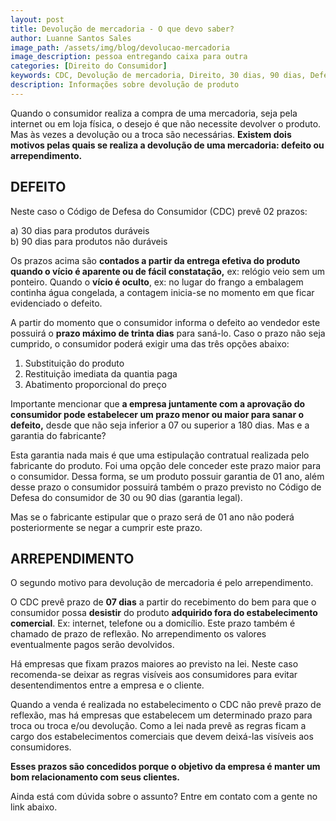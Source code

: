 ```yaml
---
layout: post
title: Devolução de mercadoria - O que devo saber?
author: Luanne Santos Sales
image_path: /assets/img/blog/devolucao-mercadoria
image_description: pessoa entregando caixa para outra
categories: [Direito do Consumidor]
keywords: CDC, Devolução de mercadoria, Direito, 30 dias, 90 dias, Defeito, Substitutição do produto
description: Informações sobre devolução de produto
---
```

Quando o consumidor realiza a compra de uma mercadoria, seja pela internet ou em loja física, o desejo é que não necessite devolver o produto. Mas às vezes a devolução ou a troca são necessárias.
**Existem dois motivos pelas quais se realiza a devolução de uma mercadoria: defeito ou arrependimento.**

## DEFEITO

Neste caso  o Código de Defesa do Consumidor (CDC) prevê 02 prazos:  
 
a) 30 dias para produtos duráveis  
b) 90 dias para produtos não duráveis 

Os prazos acima são **contados a partir da entrega efetiva do produto quando o vício é aparente ou de fácil constatação,** ex: relógio veio sem um ponteiro. Quando o **vício é oculto**, ex: no lugar do frango a embalagem continha água congelada, a contagem inicia-se no momento em que ficar evidenciado o defeito. 

A partir do momento que o consumidor informa o defeito ao vendedor este possuirá o **prazo máximo de trinta dias** para saná-lo. Caso o prazo não seja cumprido, o consumidor poderá exigir uma das três opções abaixo:

1)  Substituição do produto 
2) Restituição imediata da quantia paga
3) Abatimento proporcional do preço

Importante mencionar que **a empresa juntamente com a aprovação do consumidor pode estabelecer  um prazo menor ou maior para sanar o defeito,** desde que  não seja inferior a 07 ou superior a 180 dias. 
Mas e a garantia do fabricante? 

Esta  garantia nada mais é que uma estipulação contratual realizada pelo fabricante do produto. Foi uma opção dele conceder este prazo maior para o consumidor. Dessa forma, se um produto possuir garantia de 01 ano, além desse prazo o consumidor possuirá também o prazo previsto no Código de Defesa do consumidor de 30 ou 90 dias (garantia legal). 

Mas se o fabricante estipular que o prazo será de 01 ano não poderá posteriormente se negar a cumprir este prazo.

## ARREPENDIMENTO

O segundo motivo para devolução de mercadoria é pelo arrependimento.

O CDC prevê prazo de **07 dias** a partir do recebimento do bem para que o consumidor possa **desistir** do produto **adquirido fora do estabelecimento comercial**. Ex: internet, telefone  ou a domicílio. Este prazo também é chamado de prazo de reflexão.
No arrependimento os valores eventualmente pagos serão devolvidos. 

Há empresas que fixam prazos maiores ao previsto na lei. Neste caso recomenda-se deixar as regras visíveis aos consumidores para evitar desentendimentos entre a empresa e o cliente. 

Quando a venda é realizada no estabelecimento o CDC não prevê prazo de reflexão, mas há empresas que estabelecem  um determinado prazo  para troca ou troca e/ou devolução. Como a lei nada prevê as regras ficam a cargo dos estabelecimentos comerciais que devem deixá-las visíveis aos consumidores.

**Esses prazos são concedidos porque o objetivo da empresa é manter um bom relacionamento com seus clientes.**

Ainda está com dúvida sobre o assunto? Entre em contato com a gente no link abaixo.
